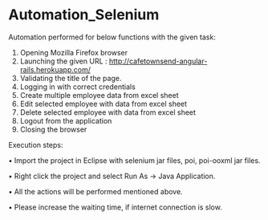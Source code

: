 # Automation_Selenium

Automation performed for below functions with the given task:

1.	Opening Mozilla Firefox browser
2.	Launching the given URL : http://cafetownsend-angular-rails.herokuapp.com/
3.	Validating the title of the page.
4.	Logging in with correct credentials
5.	Create multiple employee data from excel sheet
6.	Edit selected employee with data from excel sheet
7.	Delete selected employee with data from excel sheet
8.	Logout from the application
9.	Closing the browser



Execution steps:

•	Import the project in Eclipse with selenium jar files, poi, poi-ooxml jar files.

•	Right click the project and select Run As -> Java Application.

•	All the actions will be performed mentioned above.

•	Please increase the waiting time, if internet connection is slow.

